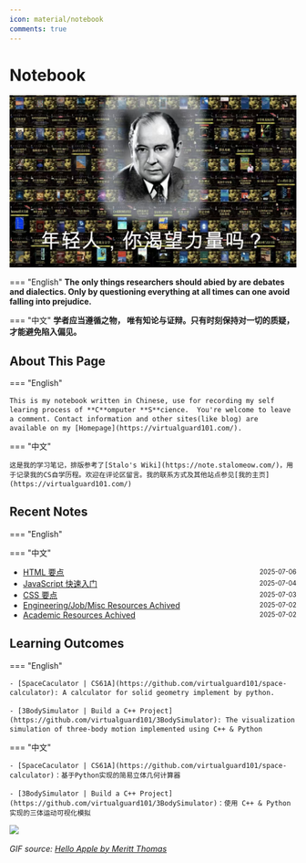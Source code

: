 ```yaml
---
icon: material/notebook
comments: true
---
```


# Notebook

![](../assets/images/index-power.jpg)

=== "English"
    **The only things researchers should abied by are debates and dialectics. Only by questioning everything at all times can one avoid falling into prejudice.**  

=== "中文"
    **学者应当遵循之物， 唯有知论与证辩。只有时刻保持对一切的质疑，才能避免陷入偏见。**

## About This Page 

=== "English"

    This is my notebook written in Chinese, use for recording my self learing process of **C**omputer **S**cience.  You're welcome to leave a comment. Contact information and other sites(like blog) are available on my [Homepage](https://virtualguard101.com/).

=== "中文"

    这是我的学习笔记，排版参考了[Stalo's Wiki](https://note.stalomeow.com/)，用于记录我的CS自学历程。欢迎在评论区留言。我的联系方式及其他站点参见[我的主页](https://virtualguard101.com/)


## Recent Notes 

=== "English"

=== "中文"

<!-- recent_notes_start -->
<ul>
<li><div style="display:flex; justify-content:space-between; align-items:center;"><a href="web-dev/base/html/">HTML 要点</a><span style="font-size:0.8em;">2025-07-06</span></div></li>
<li><div style="display:flex; justify-content:space-between; align-items:center;"><a href="language/javascript/base/js/">JavaScript 快速入门</a><span style="font-size:0.8em;">2025-07-04</span></div></li>
<li><div style="display:flex; justify-content:space-between; align-items:center;"><a href="web-dev/base/css/">CSS 要点</a><span style="font-size:0.8em;">2025-07-03</span></div></li>
<li><div style="display:flex; justify-content:space-between; align-items:center;"><a href="Misc/resources/engineering/">Engineering/Job/Misc Resources Achived</a><span style="font-size:0.8em;">2025-07-02</span></div></li>
<li><div style="display:flex; justify-content:space-between; align-items:center;"><a href="Misc/resources/academic/">Academic Resources Achived</a><span style="font-size:0.8em;">2025-07-02</span></div></li>
</ul>
<!-- recent_notes_end -->


## Learning Outcomes

=== "English"

    - [SpaceCaculator | CS61A](https://github.com/virtualguard101/space-calculator): A calculator for solid geometry implement by python.

    - [3BodySimulator | Build a C++ Project](https://github.com/virtualguard101/3BodySimulator): The visualization simulation of three-body motion implemented using C++ & Python

=== "中文"

    - [SpaceCaculator | CS61A](https://github.com/virtualguard101/space-calculator)：基于Python实现的简易立体几何计算器

    - [3BodySimulator | Build a C++ Project](https://github.com/virtualguard101/3BodySimulator)：使用 C++ & Python 实现的三体运动可视化模拟


![](https://butterblock233.github.io/posts/images/Hello.gif)

*GIF source: [Hello Apple by Meritt Thomas](https://dribbble.com/shots/17347386-Hello-Apple)*
